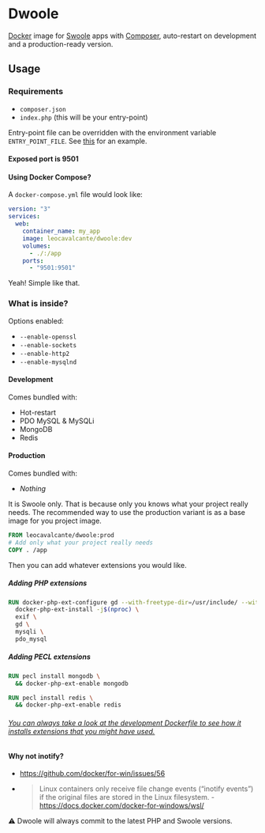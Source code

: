 # Dwoole

[Docker](https://www.docker.com/) image for [Swoole](https://www.swoole.co.uk/) apps with [Composer](https://getcomposer.org/), auto-restart on development and a production-ready version.

## Usage

### Requirements

- `composer.json`
- `index.php` (this will be your entry-point)

Entry-point file can be overridden with the environment variable `ENTRY_POINT_FILE`. See [this](https://github.com/leocavalcante/siler/blob/master/examples/swoole-chat/docker-compose.yml) for an example.

#### Exposed port is 9501

#### Using Docker Compose?

A `docker-compose.yml` file would look like:

```yaml
version: "3"
services:
  web:
    container_name: my_app
    image: leocavalcante/dwoole:dev
    volumes:
      - ./:/app
    ports:
      - "9501:9501"
```

Yeah! Simple like that.

### What is inside?

Options enabled:

- `--enable-openssl`
- `--enable-sockets`
- `--enable-http2`
- `--enable-mysqlnd`

#### Development

Comes bundled with:

- Hot-restart
- PDO MySQL & MySQLi
- MongoDB
- Redis

#### Production

Comes bundled with:

- _Nothing_

It is Swoole only. That is because only you knows what your project really needs.
The recommended way to use the production variant is as a base image for you project image.

```Dockerfile
FROM leocavalcante/dwoole:prod
# Add only what your project really needs
COPY . /app
```

Then you can add whatever extensions you would like.

##### Adding PHP extensions

```Dockerfile
RUN docker-php-ext-configure gd --with-freetype-dir=/usr/include/ --with-jpeg-dir=/usr/include/ && \
  docker-php-ext-install -j$(nproc) \
  exif \
  gd \
  mysqli \
  pdo_mysql
```

##### Adding PECL extensions

```Dockerfile
RUN pecl install mongodb \
  && docker-php-ext-enable mongodb
```

```Dockerfile
RUN pecl install redis \
  && docker-php-ext-enable redis
```

###### [You can always take a look at the development Dockerfile to see how it installs extensions that you might have used.](https://github.com/leocavalcante/dwoole/blob/master/development/Dockerfile)

#### Why not inotify?

- https://github.com/docker/for-win/issues/56
- > Linux containers only receive file change events (“inotify events”) if the original files are stored in the Linux filesystem. - https://docs.docker.com/docker-for-windows/wsl/

⚠ Dwoole will always commit to the latest PHP and Swoole versions.
